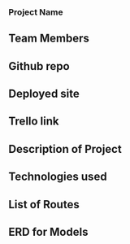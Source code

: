 ### Project Name
## Team Members

## Github repo
## Deployed site
## Trello link

## Description of Project
## Technologies used

## List of Routes

## ERD for Models
